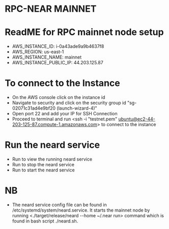 # RPC-NEAR MAINNET

# ReadME for RPC mainnet node setup
- AWS_INSTANCE_ID:        i-0a43ade9a9b4637f8
- AWS_REGION:             us-east-1
- AWS_INSTANCE_NAME:      mainnet
- AWS_INSTANCE_PUBLIC_IP: 44.203.125.87

# To connect to the Instance
- On the AWS console click on the instance id 
- Navigate to security and click on the security group id "sg-02071c31ad4e9bf20 (launch-wizard-4)"
- Open port 22 and add your IP for SSH Connection
- Proceed to terminal and run <ssh -i "testnet.pem" ubuntu@ec2-44-203-125-87.compute-1.amazonaws.com> to connect to the instance

# Run the neard service
- Run <sudo systemctl status neard.service> to view the running neard service
- Run <sudo systemctl stop neard.service>   to stop the neard service
- Run <sudo systemctl start neard.service>  to start the neard service

# NB
- The neard service config file can be found in /etc/systemd/system/neard.service. It starts the mainnet node by running <./target/release/neard --home ~/.near run> command which is found in bash script ./neard.sh.


